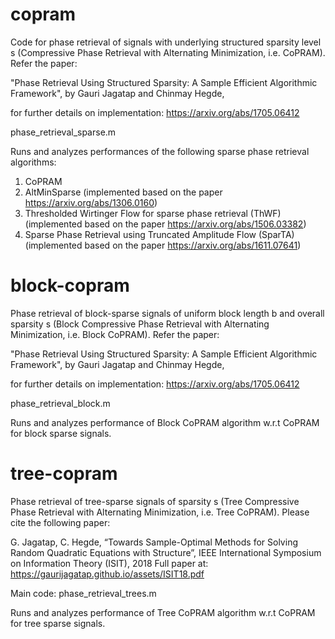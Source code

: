 # copram

Code for phase retrieval of signals with underlying structured sparsity level s (Compressive Phase Retrieval with Alternating Minimization, i.e. CoPRAM). Refer the paper:

"Phase Retrieval Using Structured Sparsity: A Sample Efficient Algorithmic Framework", by Gauri Jagatap and Chinmay Hegde,

for further details on implementation: https://arxiv.org/abs/1705.06412

phase_retrieval_sparse.m 

Runs and analyzes performances of the following sparse phase retrieval algorithms:
1. CoPRAM
2. AltMinSparse 
(implemented based on the paper https://arxiv.org/abs/1306.0160)
3. Thresholded Wirtinger Flow for sparse phase retrieval (ThWF)
(implemented based on the paper https://arxiv.org/abs/1506.03382)
4. Sparse Phase Retrieval using Truncated Amplitude Flow (SparTA)
(implemented based on the paper https://arxiv.org/abs/1611.07641)

# block-copram

Phase retrieval of block-sparse signals of uniform block length b and overall sparsity s (Block Compressive Phase Retrieval with Alternating Minimization, i.e. Block CoPRAM). Refer the paper:

"Phase Retrieval Using Structured Sparsity: A Sample Efficient Algorithmic Framework", by Gauri Jagatap and Chinmay Hegde,

for further details on implementation: https://arxiv.org/abs/1705.06412

phase_retrieval_block.m

Runs and analyzes performance of Block CoPRAM algorithm w.r.t CoPRAM for block sparse signals.

# tree-copram

Phase retrieval of tree-sparse signals of sparsity s (Tree Compressive Phase Retrieval with Alternating Minimization, i.e. Tree CoPRAM). Please cite the following paper:

G. Jagatap, C. Hegde, “Towards Sample-Optimal Methods for Solving Random Quadratic Equations with Structure”, IEEE International Symposium on Information Theory (ISIT), 2018
Full paper at: https://gaurijagatap.github.io/assets/ISIT18.pdf

Main code:
phase_retrieval_trees.m

Runs and analyzes performance of Tree CoPRAM algorithm w.r.t CoPRAM for tree sparse signals.


